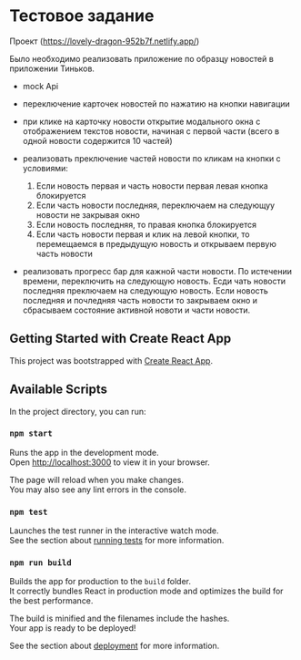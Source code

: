 # Тестовое задание


Проект (https://lovely-dragon-952b7f.netlify.app/)

Было необходимо реализовать приложение по образцу новостей в приложении Тиньков.

- mock Api
- переключение карточек новостей по нажатию на кнопки навигации
- при клике на карточку новости открытие модального окна с отображением текстов новости, начиная с первой части (всего в одной новости содержится 10 частей)
- реализовать преключение частей новости по кликам на кнопки с условиями:

  1.  Если новость первая и часть новости первая левая кнопка блокируется
  2.  Если часть новости последняя, переключаем на следующуу новости не закрывая окно
  3.  Если новость последняя, то правая кнопка блокируется
  4.  Если часть новости первая и клик на левой кнопки, то перемещаемся в предыдущую новость и открываем первую часть новости

- реализовать прогресс бар для кажной части новости. По истечении времени, переключить на следующую новость. Есди чать новости последняя преключаем на следующую новость. Если новость последняя и почледняя часть новости то закрываем окно и сбрасываем состояние активной новоти и части новости.

## Getting Started with Create React App

This project was bootstrapped with [Create React App](https://github.com/facebook/create-react-app).

## Available Scripts

In the project directory, you can run:

### `npm start`

Runs the app in the development mode.\
Open [http://localhost:3000](http://localhost:3000) to view it in your browser.

The page will reload when you make changes.\
You may also see any lint errors in the console.

### `npm test`

Launches the test runner in the interactive watch mode.\
See the section about [running tests](https://facebook.github.io/create-react-app/docs/running-tests) for more information.

### `npm run build`

Builds the app for production to the `build` folder.\
It correctly bundles React in production mode and optimizes the build for the best performance.

The build is minified and the filenames include the hashes.\
Your app is ready to be deployed!

See the section about [deployment](https://facebook.github.io/create-react-app/docs/deployment) for more information.
